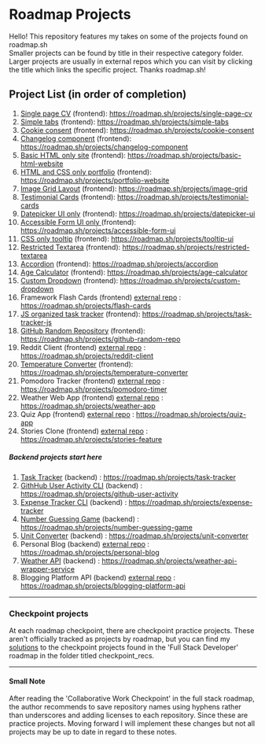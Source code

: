 # Roadmap Projects
Hello! This repository features my takes on some of the projects found on roadmap.sh <br> Smaller projects can be found by title in their respective category folder. Larger projects are usually in 
external repos which you can visit by clicking the title which links the specific project. Thanks roadmap.sh!

## Project List (in order of completion)

1. [Single page CV](https://github.com/cescosgames/roadmap_projects/tree/main/frontend_projects/single_page_HTML_cv_project) (frontend): https://roadmap.sh/projects/single-page-cv
2. [Simple tabs](https://github.com/cescosgames/roadmap_projects/tree/main/frontend_projects/simple_tabs) (frontend): https://roadmap.sh/projects/simple-tabs
3. [Cookie consent](https://github.com/cescosgames/roadmap_projects/tree/main/frontend_projects/cookie_consent) (frontend): https://roadmap.sh/projects/cookie-consent
4. [Changelog component](https://github.com/cescosgames/roadmap_projects/tree/main/frontend_projects/changelog_component) (frontend): https://roadmap.sh/projects/changelog-component
5. [Basic HTML only site](https://github.com/cescosgames/roadmap_projects/tree/main/frontend_projects/basic_html_only) (frontend): https://roadmap.sh/projects/basic-html-website
6. [HTML and CSS only portfolio](https://github.com/cescosgames/roadmap_projects/tree/main/frontend_projects/portfolio_project) (frontend): https://roadmap.sh/projects/portfolio-website
7. [Image Grid Layout](https://github.com/cescosgames/roadmap_projects/tree/main/frontend_projects/image_grid) (frontend): https://roadmap.sh/projects/image-grid
8. [Testimonial Cards](https://github.com/cescosgames/roadmap_projects/tree/main/frontend_projects/testimonial_cards) (frontend): https://roadmap.sh/projects/testimonial-cards
9. [Datepicker UI only](https://github.com/cescosgames/roadmap_projects/tree/main/frontend_projects/datepicker_UI) (frontend): https://roadmap.sh/projects/datepicker-ui
10. [Accessible Form UI only ](https://github.com/cescosgames/roadmap_projects/tree/main/frontend_projects/accessible_form_UI)(frontend): https://roadmap.sh/projects/accessible-form-ui
11. [CSS only tooltip](https://github.com/cescosgames/roadmap_projects/tree/main/frontend_projects/CSS_only_tooltip_UI) (frontend): https://roadmap.sh/projects/tooltip-ui
12. [Restricted Textarea](https://github.com/cescosgames/roadmap_projects/tree/main/frontend_projects/restricted_textarea) (frontend): https://roadmap.sh/projects/restricted-textarea
13. [Accordion](https://github.com/cescosgames/roadmap_projects/tree/main/frontend_projects/accordion) (frontend): https://roadmap.sh/projects/accordion
14. [Age Calculator](https://github.com/cescosgames/roadmap_projects/tree/main/frontend_projects/age_calculator) (frontend): https://roadmap.sh/projects/age-calculator
15. [Custom Dropdown](https://github.com/cescosgames/roadmap_projects/tree/main/frontend_projects/custom-dropdown) (frontend): https://roadmap.sh/projects/custom-dropdown
16. Framework Flash Cards (frontend) [external repo](https://github.com/cescosgames/react-flashcards) : https://roadmap.sh/projects/flash-cards
17. [JS organized task tracker](https://github.com/cescosgames/roadmap_projects/tree/main/frontend_projects/JStask-tracker) (frontend): https://roadmap.sh/projects/task-tracker-js
18. [GitHub Random Repository](https://github.com/cescosgames/roadmap_projects/tree/main/frontend_projects/github-random-repo) (frontend): https://roadmap.sh/projects/github-random-repo
19. Reddit Client (frontend) [external repo](https://github.com/cescosgames/newitt_project) : https://roadmap.sh/projects/reddit-client
20. [Temperature Converter](https://github.com/cescosgames/roadmap_projects/tree/main/frontend_projects/temperature-converter) (frontend): https://roadmap.sh/projects/temperature-converter
21. Pomodoro Tracker (frontend) [external repo](https://github.com/cescosgames/simplidoro) : https://roadmap.sh/projects/pomodoro-timer
22. Weather Web App (frontend) [external repo](https://github.com/cescosgames/bubweather) : https://roadmap.sh/projects/weather-app
23. Quiz App (frontend) [external repo](https://github.com/cescosgames/jsonquiz) : https://roadmap.sh/projects/quiz-app
24. Stories Clone (frontend) [external repo](https://github.com/cescosgames/story-clone) : https://roadmap.sh/projects/stories-feature

##### Backend projects start here
1. [Task Tracker](https://github.com/cescosgames/roadmap_projects/tree/main/backend_projects/TaskTrackerCLI) (backend) : https://roadmap.sh/projects/task-tracker
2. [GithHub User Activity CLI](https://github.com/cescosgames/roadmap_projects/tree/main/backend_projects/GithubUserActivity) (backend) : https://roadmap.sh/projects/github-user-activity
3. [Expense Tracker CLI](https://github.com/cescosgames/roadmap_projects/tree/main/backend_projects/expense-tracker) (backend) : https://roadmap.sh/projects/expense-tracker
4. [Number Guessing Game](https://github.com/cescosgames/roadmap_projects/tree/main/backend_projects/number-guesser) (backend) : https://roadmap.sh/projects/number-guessing-game
5. [Unit Converter](https://github.com/cescosgames/roadmap_projects/tree/main/backend_projects/unit-converter) (backend) : https://roadmap.sh/projects/unit-converter
6. Personal Blog (backend) [external repo](https://github.com/cescosgames/express-personal-blog) : https://roadmap.sh/projects/personal-blog
7. [Weather API](https://github.com/cescosgames/roadmap_projects/tree/main/backend_projects/weather-api) (backend) : https://roadmap.sh/projects/weather-api-wrapper-service
8. Blogging Platform API (backend) [external repo](https://github.com/cescosgames/blogging-platform-api) : https://roadmap.sh/projects/blogging-platform-api
<hr>

### Checkpoint projects

At each roadmap checkpoint, there are checkpoint practice projects. These aren't officially tracked as projects by roadmap, but you can find my [solutions](https://github.com/cescosgames/roadmap_projects/tree/main/checkpoint_recs) to the checkpoint projects
found in the 'Full Stack Developer' roadmap in the folder titled checkpoint_recs. 


<hr>

#### Small Note

After reading the 'Collaborative Work Checkpoint' in the full stack roadmap, the author recommends to save repository names using hyphens rather than underscores and adding licenses to each repository. Since these are practice projects. Moving forward I will implement these changes but not all projects may be up to date in regard to these notes.
